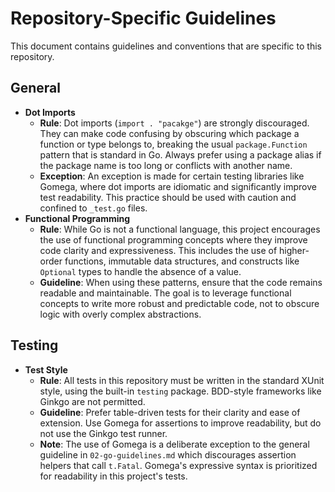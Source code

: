 # Repository-Specific Guidelines

This document contains guidelines and conventions that are specific to this repository.

## General

* **Dot Imports**
    * **Rule**: Dot imports (`import . "pacakge"`) are strongly discouraged. They can make code confusing by obscuring which package a function or type belongs to, breaking the usual `package.Function` pattern that is standard in Go. Always prefer using a package alias if the package name is too long or conflicts with another name.
    * **Exception**: An exception is made for certain testing libraries like Gomega, where dot imports are idiomatic and significantly improve test readability. This practice should be used with caution and confined to `_test.go` files.
* **Functional Programming**
    * **Rule**: While Go is not a functional language, this project encourages the use of functional programming concepts where they improve code clarity and expressiveness. This includes the use of higher-order functions, immutable data structures, and constructs like `Optional` types to handle the absence of a value.
    * **Guideline**: When using these patterns, ensure that the code remains readable and maintainable. The goal is to leverage functional concepts to write more robust and predictable code, not to obscure logic with overly complex abstractions.

## Testing

* **Test Style**
    * **Rule**: All tests in this repository must be written in the standard XUnit style, using the built-in `testing` package. BDD-style frameworks like Ginkgo are not permitted.
    * **Guideline**: Prefer table-driven tests for their clarity and ease of extension. Use Gomega for assertions to improve readability, but do not use the Ginkgo test runner.
    * **Note**: The use of Gomega is a deliberate exception to the general guideline in `02-go-guidelines.md` which discourages assertion helpers that call `t.Fatal`. Gomega's expressive syntax is prioritized for readability in this project's tests.
